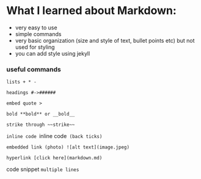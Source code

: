 # What I learned about Markdown:
- very easy to use
- simple commands
- very basic organization (size and style of text, bullet points etc) but not used for styling
- you can add style using jekyll

### useful commands

`lists + * -`

`headings #->######`

`embed quote >`

`bold **bold** or __bold__`

`strike through ~~strike~~`

`inline code `inline code` (back ticks)`

`embedded link (photo) ![alt text](image.jpeg)`

`hyperlink [click here](markdown.md)`

code snippet ````multiple lines````

